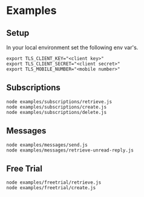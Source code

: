 # Examples

## Setup

In your local environment set the following env var's.

```SHELL
export TLS_CLIENT_KEY="<client key>"
export TLS_CLIENT_SECRET="<client secret>"
export TLS_MOBILE_NUMBER="<mobile number>"
```

## Subscriptions

```SHELL
node examples/subscriptions/retrieve.js
node examples/subscriptions/create.js
node examples/subscriptions/delete.js
```

## Messages

```SHELL
node examples/messages/send.js
node examples/messages/retrieve-unread-reply.js
```

## Free Trial

```SHELL
node examples/freetrial/retrieve.js
node examples/freetrial/create.js
```
